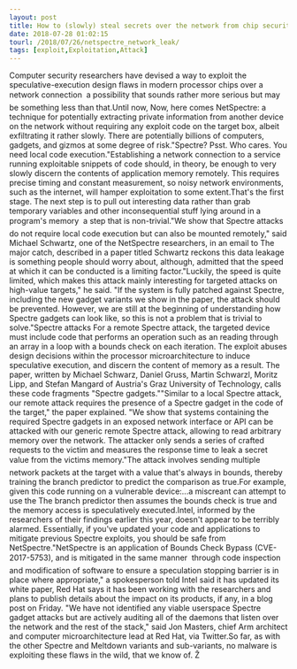 ```yaml
---
layout: post
title: How to (slowly) steal secrets over the network from chip security holes: NetSpectre summoned
date: 2018-07-28 01:02:15
tourl: /2018/07/26/netspectre_network_leak/
tags: [exploit,Exploitation,Attack]
---
```

Computer security researchers have devised a way to exploit the speculative-execution design flaws in modern processor chips over a network connection  a possibility that sounds rather more serious but may be something less than that.Until now, Now, here comes NetSpectre: a technique for potentially extracting private information from another device on the network without requiring any exploit code on the target box, albeit exfiltrating it rather slowly. There are potentially billions of computers, gadgets, and gizmos at some degree of risk."Spectre? Psst. Who cares. You need local code execution."Establishing a network connection to a service running exploitable snippets of code should, in theory, be enough to very slowly discern the contents of application memory remotely. This requires precise timing and constant measurement, so noisy network environments, such as the internet, will hamper exploitation to some extent.That's the first stage. The next step is to pull out interesting data rather than grab temporary variables and other inconsequential stuff lying around in a program's memory  a step that is non-trivial."We show that Spectre attacks do not require local code execution but can also be mounted remotely," said Michael Schwartz, one of the NetSpectre researchers, in an email to The major catch, described in a paper titled Schwartz reckons this data leakage is something people should worry about, although, admitted that the speed at which it can be conducted is a limiting factor."Luckily, the speed is quite limited, which makes this attack mainly interesting for targeted attacks on high-value targets," he said. "If the system is fully patched against Spectre, including the new gadget variants we show in the paper, the attack should be prevented. However, we are still at the beginning of understanding how Spectre gadgets can look like, so this is not a problem that is trivial to solve."Spectre attacks For a remote Spectre attack, the targeted device must include code that performs an operation such as an reading through an array in a loop with a bounds check on each iteration. The exploit abuses design decisions within the processor microarchitecture to induce speculative execution, and discern the content of memory as a result. The paper, written by Michael Schwarz, Daniel Gruss, Martin Schwarzl, Moritz Lipp, and Stefan Mangard of Austria's Graz University of Technology, calls these code fragments "Spectre gadgets.""Similar to a local Spectre attack, our remote attack requires the presence of a Spectre gadget in the code of the target," the paper explained. "We show that systems containing the required Spectre gadgets in an exposed network interface or API can be attacked with our generic remote Spectre attack, allowing to read arbitrary memory over the network. The attacker only sends a series of crafted requests to the victim and measures the response time to leak a secret value from the victims memory."The attack involves sending multiple network packets at the target with a value that's always in bounds, thereby training the branch predictor to predict the comparison as true.For example, given this code running on a vulnerable device:...a miscreant can attempt to use the The branch predictor then assumes the bounds check is true and the memory access is speculatively executed.Intel, informed by the researchers of their findings earlier this year, doesn't appear to be terribly alarmed. Essentially, if you've updated your code and applications to mitigate previous Spectre exploits, you should be safe from NetSpectre."NetSpectre is an application of Bounds Check Bypass (CVE-2017-5753), and is mitigated in the same manner  through code inspection and modification of software to ensure a speculation stopping barrier is in place where appropriate," a spokesperson told Intel said it has updated its white paper, Red Hat says it has been working with the researchers and plans to publish details about the impact on its products, if any, in a blog post on Friday. "We have not identified any viable userspace Spectre gadget attacks but are actively auditing all of the daemons that listen over the network and the rest of the stack," said Jon Masters, chief Arm architect and computer microarchitecture lead at Red Hat, via Twitter.So far, as with the other Spectre and Meltdown variants and sub-variants, no malware is exploiting these flaws in the wild, that we know of. Ž